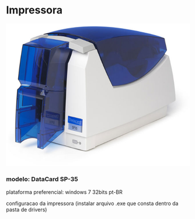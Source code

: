 # Impressora

![imagem impressora](https://raw.githubusercontent.com/soucriador/impressoras/master/datacardsp35/impressora_datacard_sp35.jpg)

### modelo: DataCard SP-35 
plataforma preferencial: windows 7 32bits pt-BR

configuracao da impressora (instalar arquivo .exe que consta dentro da pasta de drivers)


